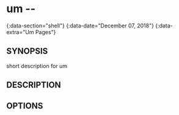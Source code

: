 # um --
{:data-section="shell"}
{:data-date="December 07, 2018"}
{:data-extra="Um Pages"}

## SYNOPSIS

short description for um

## DESCRIPTION


## OPTIONS

